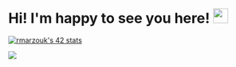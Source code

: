 
# Hi! I'm happy to see you here! <img src="https://raw.githubusercontent.com/MartinHeinz/MartinHeinz/master/wave.gif" width="30px">  

<a href="https://github.com/oakoudad/badge42"><img src="https://badge.mediaplus.ma/greenbinary/rmarzouk" alt="rmarzouk's 42 stats" /></a>

[![](https://visitcount.itsvg.in/api?id=rafiq-03&label=Profile%20Views&color=3&icon=0&pretty=true)](https://visitcount.itsvg.in)  
